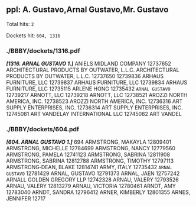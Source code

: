 
## ppl: A. Gustavo,Arnal Gustavo,Mr. Gustavo

Total hits: `2`

Dockets hit: `604, 1316`

### ./BBBY/dockets/1316.pdf
***[1316. ARNAL GUSTAVO 1.]*** ANIELS MIDLAND COMPANY 12737652 ARCHITECTURAL PRODUCTS BY OUTWATER, L.L.C. ARCHITECTURAL PRODUCTS BY OUTWATER, L.L.C. 12737650 12739836 ARHAUS FURNITURE, LLC 12739837 ARHAUS FURNITURE, LLC 12739834 ARHAUS FURNITURE, LLC 12735115 ARLENE HONG 12735432 `ARNAL GUSTAVO` 12739217 ARNOTT, LLC 12739218 ARNOTT, LLC 12738521 AROZZI NORTH AMERICA, INC. 12738523 AROZZI NORTH AMERICA, INC. 12736316 ART SUPPLY ENTERPRISES, INC. 12736314 ART SUPPLY ENTERPRISES, INC. 12745081 ART VANDELAY INTERNATIONAL LLC 12745082 ART VANDEL


### ./BBBY/dockets/604.pdf
***[604. ARNAL GUSTAVO 1.]*** 694 ARMSTRONG, MAKAYLA 12809401 ARMSTRONG, MICHELLE 12784699 ARMSTRONG, NANCY 12779560 ARMSTRONG, PAMELA 12741123 ARMSTRONG, SABRINA 12811908 ARMSTRONG, SABRINA 12812788 ARMSTRONG, TIMOTHY 12797113 ARMSTRONG‐DEAN, BLAKE 12814741 ARMY, ITALY 12735432 `ARNAL GUSTAVO` 12781429 ARNAL, GUSTAVO 12791373 ARNAL, JAEN 12757242 ARNALL GOLDEN GREGORY LLP 12742328 ARNAU, VALERY 12793526 ARNAU, VALERY 12813279 ARNAU, VICTORIA 12780461 ARNDT, AMY 12783040 ARNDT, SANDRA 12796412 ARNER, KIMBERLY 12801355 ARNES, JENNIFER 12717

